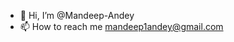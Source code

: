 - 👋 Hi, I’m @Mandeep-Andey
- 📫 How to reach me mandeep1andey@gmail.com

<!---
Mandeep-Andey/Mandeep-Andey is a ✨ special ✨ repository because its `README.md` (this file) appears on your GitHub profile.
You can click the Preview link to take a look at your changes.
--->
